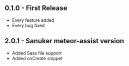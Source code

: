 ## 0.1.0 - First Release
* Every feature added
* Every bug fixed

## 2.0.1 - Sanuker meteor-assist version
* Added Sass file support
* Added onCreate snippet
